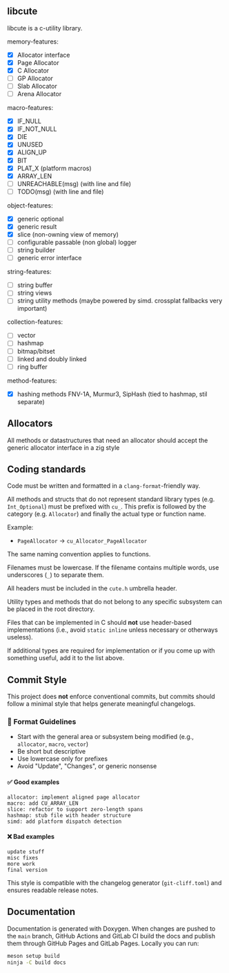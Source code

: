 ## libcute 
libcute is a c-utility library.

memory-features:
 - [X] Allocator interface
 - [X] Page Allocator 
 - [X] C Allocator
 - [ ] GP Allocator 
 - [ ] Slab Allocator
 - [ ] Arena Allocator 

macro-features:
 - [X] IF_NULL
 - [X] IF_NOT_NULL
 - [X] DIE 
 - [X] UNUSED
 - [X] ALIGN_UP
 - [X] BIT
 - [X] PLAT_X (platform macros)
 - [X] ARRAY_LEN
 - [ ] UNREACHABLE(msg) (with line and file)
 - [ ] TODO(msg) (with line and file)

object-features:
 - [X] generic optional
 - [X] generic result
 - [X] slice (non-owning view of memory)
 - [ ] configurable passable (non global) logger 
 - [ ] string builder
 - [ ] generic error interface

 string-features:
 - [ ] string buffer
 - [ ] string views
- [ ] string utility methods (maybe powered by simd. crossplat fallbacks very important)

collection-features:
 - [ ] vector
 - [ ] hashmap
 - [ ] bitmap/bitset
 - [ ] linked and doubly linked 
 - [ ] ring buffer 

 method-features:
 - [X] hashing methods FNV-1A, Murmur3, SipHash (tied to hashmap, stil separate)

## Allocators
All methods or datastructures that need an allocator should accept the generic allocator interface in a zig style 
 
## Coding standards
Code must be written and formatted in a `clang-format`-friendly way.

All methods and structs that do not represent standard library types (e.g. `Int_Optional`) must be prefixed with `cu_`. This prefix is followed by the category (e.g. `Allocator`) and finally the actual type or function name.

Example:
 - `PageAllocator` → `cu_Allocator_PageAllocator`

The same naming convention applies to functions.

Filenames must be lowercase. If the filename contains multiple words, use underscores (`_`) to separate them.

All headers must be included in the `cute.h` umbrella header.

Utility types and methods that do not belong to any specific subsystem can be placed in the root directory.

Files that can be implemented in C should **not** use header-based implementations (i.e., avoid `static inline` unless necessary or otherways useless).

If additional types are required for implementation or if you come up with something useful, add it to the list above.

## Commit Style

This project does **not** enforce conventional commits, but commits should follow a minimal style that helps generate meaningful changelogs.

### 🧱 Format Guidelines

- Start with the general area or subsystem being modified (e.g., `allocator`, `macro`, `vector`)
- Be short but descriptive
- Use lowercase only for prefixes
- Avoid "Update", "Changes", or generic nonsense

#### ✅ Good examples
```
allocator: implement aligned page allocator
macro: add CU_ARRAY_LEN
slice: refactor to support zero-length spans
hashmap: stub file with header structure
simd: add platform dispatch detection
```

#### ❌ Bad examples
```
update stuff
misc fixes
more work
final version
```

This style is compatible with the changelog generator (`git-cliff.toml`) and ensures readable release notes.

## Documentation

Documentation is generated with Doxygen. When changes are pushed to the `main`
branch, GitHub Actions and GitLab CI build the docs and publish them through
GitHub Pages and GitLab Pages. Locally you can run:

```sh
meson setup build
ninja -C build docs
```


